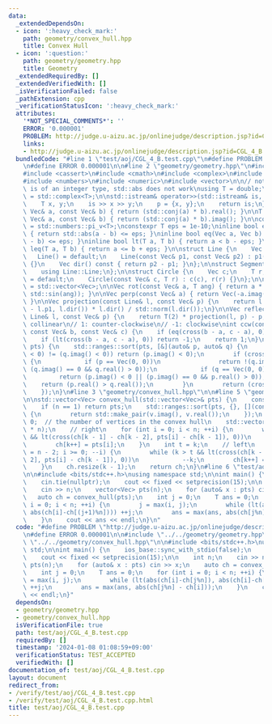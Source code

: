 ```yaml
---
data:
  _extendedDependsOn:
  - icon: ':heavy_check_mark:'
    path: geometry/convex_hull.hpp
    title: Convex Hull
  - icon: ':question:'
    path: geometry/geometry.hpp
    title: Geometry
  _extendedRequiredBy: []
  _extendedVerifiedWith: []
  _isVerificationFailed: false
  _pathExtension: cpp
  _verificationStatusIcon: ':heavy_check_mark:'
  attributes:
    '*NOT_SPECIAL_COMMENTS*': ''
    ERROR: '0.000001'
    PROBLEM: http://judge.u-aizu.ac.jp/onlinejudge/description.jsp?id=CGL_4_B
    links:
    - http://judge.u-aizu.ac.jp/onlinejudge/description.jsp?id=CGL_4_B
  bundledCode: "#line 1 \"test/aoj/CGL_4_B.test.cpp\"\n#define PROBLEM \"http://judge.u-aizu.ac.jp/onlinejudge/description.jsp?id=CGL_4_B\"\
    \n#define ERROR 0.000001\n\n#line 2 \"geometry/geometry.hpp\"\n#include <algorithm>\n\
    #include <cassert>\n#include <cmath>\n#include <complex>\n#include <iostream>\n\
    #include <numbers>\n#include <numeric>\n#include <vector>\n\n// note that if T\
    \ is of an integer type, std::abs does not work\nusing T = double;\nusing Vec\
    \ = std::complex<T>;\n\nstd::istream& operator>>(std::istream& is, Vec& p) {\n\
    \    T x, y;\n    is >> x >> y;\n    p = {x, y};\n    return is;\n}\n\nT dot(const\
    \ Vec& a, const Vec& b) { return (std::conj(a) * b).real(); }\n\nT cross(const\
    \ Vec& a, const Vec& b) { return (std::conj(a) * b).imag(); }\n\nconstexpr T PI\
    \ = std::numbers::pi_v<T>;\nconstexpr T eps = 1e-10;\ninline bool eq(T a, T b)\
    \ { return std::abs(a - b) <= eps; }\ninline bool eq(Vec a, Vec b) { return std::abs(a\
    \ - b) <= eps; }\ninline bool lt(T a, T b) { return a < b - eps; }\ninline bool\
    \ leq(T a, T b) { return a <= b + eps; }\n\nstruct Line {\n    Vec p1, p2;\n \
    \   Line() = default;\n    Line(const Vec& p1, const Vec& p2) : p1(p1), p2(p2)\
    \ {}\n    Vec dir() const { return p2 - p1; }\n};\n\nstruct Segment : Line {\n\
    \    using Line::Line;\n};\n\nstruct Circle {\n    Vec c;\n    T r;\n    Circle()\
    \ = default;\n    Circle(const Vec& c, T r) : c(c), r(r) {}\n};\n\nusing Polygon\
    \ = std::vector<Vec>;\n\nVec rot(const Vec& a, T ang) { return a * Vec(std::cos(ang),\
    \ std::sin(ang)); }\n\nVec perp(const Vec& a) { return Vec(-a.imag(), a.real());\
    \ }\n\nVec projection(const Line& l, const Vec& p) {\n    return l.p1 + dot(p\
    \ - l.p1, l.dir()) * l.dir() / std::norm(l.dir());\n}\n\nVec reflection(const\
    \ Line& l, const Vec& p) {\n    return T(2) * projection(l, p) - p;\n}\n\n// 0:\
    \ collinear\n// 1: counter-clockwise\n// -1: clockwise\nint ccw(const Vec& a,\
    \ const Vec& b, const Vec& c) {\n    if (eq(cross(b - a, c - a), 0)) return 0;\n\
    \    if (lt(cross(b - a, c - a), 0)) return -1;\n    return 1;\n}\n\nvoid sort_by_arg(std::vector<Vec>&\
    \ pts) {\n    std::ranges::sort(pts, [&](auto& p, auto& q) {\n        if ((p.imag()\
    \ < 0) != (q.imag() < 0)) return (p.imag() < 0);\n        if (cross(p, q) == 0)\
    \ {\n            if (p == Vec(0, 0))\n                return !(q.imag() < 0 ||\
    \ (q.imag() == 0 && q.real() > 0));\n            if (q == Vec(0, 0))\n       \
    \         return (p.imag() < 0 || (p.imag() == 0 && p.real() > 0));\n        \
    \    return (p.real() > q.real());\n        }\n        return (cross(p, q) > 0);\n\
    \    });\n}\n#line 3 \"geometry/convex_hull.hpp\"\n\n#line 5 \"geometry/convex_hull.hpp\"\
    \n\nstd::vector<Vec> convex_hull(std::vector<Vec>& pts) {\n    const int n = pts.size();\n\
    \    if (n == 1) return pts;\n    std::ranges::sort(pts, {}, [](const Vec& v)\
    \ {\n        return std::make_pair(v.imag(), v.real());\n    });\n    int k =\
    \ 0;  // the number of vertices in the convex hull\n    std::vector<Vec> ch(2\
    \ * n);\n    // right\n    for (int i = 0; i < n; ++i) {\n        while (k > 1\
    \ && lt(cross(ch[k - 1] - ch[k - 2], pts[i] - ch[k - 1]), 0))\n            --k;\n\
    \        ch[k++] = pts[i];\n    }\n    int t = k;\n    // left\n    for (int i\
    \ = n - 2; i >= 0; --i) {\n        while (k > t && lt(cross(ch[k - 1] - ch[k -\
    \ 2], pts[i] - ch[k - 1]), 0))\n            --k;\n        ch[k++] = pts[i];\n\
    \    }\n    ch.resize(k - 1);\n    return ch;\n}\n#line 6 \"test/aoj/CGL_4_B.test.cpp\"\
    \n\n#include <bits/stdc++.h>\nusing namespace std;\n\nint main() {\n    ios_base::sync_with_stdio(false);\n\
    \    cin.tie(nullptr);\n    cout << fixed << setprecision(15);\n\n    int n;\n\
    \    cin >> n;\n    vector<Vec> pts(n);\n    for (auto& x : pts) cin >> x;\n \
    \   auto ch = convex_hull(pts);\n    int j = 0;\n    T ans = 0;\n    for (int\
    \ i = 0; i < n; ++i) {\n        j = max(i, j);\n        while (lt(abs(ch[i]-ch[j%n]),\
    \ abs(ch[i]-ch[(j+1)%n]))) ++j;\n        ans = max(ans, abs(ch[j%n] - ch[i]));\n\
    \    }\n    cout << ans << endl;\n}\n"
  code: "#define PROBLEM \"http://judge.u-aizu.ac.jp/onlinejudge/description.jsp?id=CGL_4_B\"\
    \n#define ERROR 0.000001\n\n#include \"../../geometry/geometry.hpp\"\n#include\
    \ \"../../geometry/convex_hull.hpp\"\n\n#include <bits/stdc++.h>\nusing namespace\
    \ std;\n\nint main() {\n    ios_base::sync_with_stdio(false);\n    cin.tie(nullptr);\n\
    \    cout << fixed << setprecision(15);\n\n    int n;\n    cin >> n;\n    vector<Vec>\
    \ pts(n);\n    for (auto& x : pts) cin >> x;\n    auto ch = convex_hull(pts);\n\
    \    int j = 0;\n    T ans = 0;\n    for (int i = 0; i < n; ++i) {\n        j\
    \ = max(i, j);\n        while (lt(abs(ch[i]-ch[j%n]), abs(ch[i]-ch[(j+1)%n])))\
    \ ++j;\n        ans = max(ans, abs(ch[j%n] - ch[i]));\n    }\n    cout << ans\
    \ << endl;\n}"
  dependsOn:
  - geometry/geometry.hpp
  - geometry/convex_hull.hpp
  isVerificationFile: true
  path: test/aoj/CGL_4_B.test.cpp
  requiredBy: []
  timestamp: '2024-01-08 01:08:59+09:00'
  verificationStatus: TEST_ACCEPTED
  verifiedWith: []
documentation_of: test/aoj/CGL_4_B.test.cpp
layout: document
redirect_from:
- /verify/test/aoj/CGL_4_B.test.cpp
- /verify/test/aoj/CGL_4_B.test.cpp.html
title: test/aoj/CGL_4_B.test.cpp
---
```

